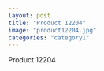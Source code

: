 ```yaml
---
layout: post
title: "Product 12204"
image: "product12204.jpg"
categories: "category1"
---
```

Product 12204
